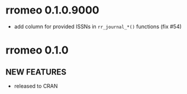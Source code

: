 # rromeo 0.1.0.9000

* add column for provided ISSNs in `rr_journal_*()` functions (fix #54)

# rromeo 0.1.0

## NEW FEATURES

* released to CRAN
